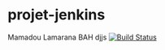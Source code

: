 # projet-jenkins
Mamadou Lamarana BAH
djjs
[![Build Status](http://ip10-0-6-3-c4tpoheqrfp08ueqn9q0-8080.direct.docker.labs.eazytraining.fr/buildStatus/icon?job=applicationweb)](http://ip10-0-6-3-c4tpoheqrfp08ueqn9q0-8080.direct.docker.labs.eazytraining.fr/job/applicationweb/)
